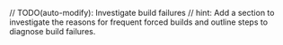 // TODO(auto-modify): Investigate build failures
// hint: Add a section to investigate the reasons for frequent forced builds and outline steps to diagnose build failures.
